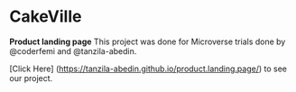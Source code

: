 # CakeVille

**Product landing page** This project was done for Microverse trials done by @coderfemi and @tanzila-abedin.

[Click Here] (https://tanzila-abedin.github.io/product.landing.page/) to see our project.


